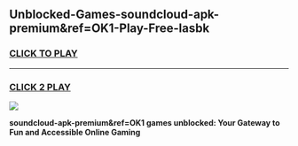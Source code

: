 
## Unblocked-Games-soundcloud-apk-premium&ref=OK1-Play-Free-lasbk
<h3>
<a href="https://premium76.site?title=soundcloud-apk-premium&ref=OK1&ref=24M">CLICK TO PLAY</a></h3>
<hr>

<h3>
<a href="https://premium76.site?title=soundcloud-apk-premium&ref=OK1&ref=24M">CLICK 2 PLAY</a>
  
</h3>

<a href="https://premium76.site?title=soundcloud-apk-premium&ref=OK1&ref=24M"><img src="https://clearcache.store/games.png"></a>


**soundcloud-apk-premium&ref=OK1 games unblocked: Your Gateway to Fun and Accessible Online Gaming**
